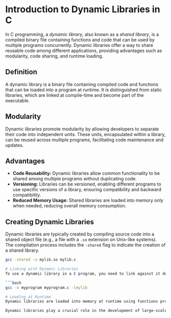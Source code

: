 # Introduction to Dynamic Libraries in C

In C programming, a *dynamic library*, also known as a *shared library*, is a compiled binary file containing functions and code that can be used by multiple programs concurrently. Dynamic libraries offer a way to share reusable code among different applications, providing advantages such as modularity, code sharing, and runtime loading.

## Definition

A dynamic library is a binary file containing compiled code and functions that can be loaded into a program at runtime. It is distinguished from static libraries, which are linked at compile-time and become part of the executable.

## Modularity

Dynamic libraries promote modularity by allowing developers to separate their code into independent units. These units, encapsulated within a library, can be reused across multiple programs, facilitating code maintenance and updates.

## Advantages

- **Code Reusability:** Dynamic libraries allow common functionality to be shared among multiple programs without duplicating code.
- **Versioning:** Libraries can be versioned, enabling different programs to use specific versions of a library, ensuring compatibility and backward compatibility.
- **Reduced Memory Usage:** Shared libraries are loaded into memory only when needed, reducing overall memory consumption.

## Creating Dynamic Libraries

Dynamic libraries are typically created by compiling source code into a shared object file (e.g., a file with a `.so` extension on Unix-like systems). The compilation process includes the `-shared` flag to indicate the creation of a shared library.

```bash
gcc -shared -o mylib.so mylib.c

# Linking with Dynamic Libraries
To use a dynamic library in a C program, you need to link against it during compilation. The -l flag is used to specify the library name without the lib prefix and the file extension.

```bash
gcc -o myprogram myprogram.c -lmylib

# Loading at Runtime
Dynamic libraries are loaded into memory at runtime using functions provided by the operating system, such as dlopen() on Unix-like systems. Functionality within the library can then be accessed through function pointers or dynamically linked symbols.

Dynamic libraries play a crucial role in the development of large-scale software projects by facilitating code organization, reuse, and maintenance. They provide a flexible and efficient means of sharing code among different applications, contributing to the principles of modular and extensible software design.
